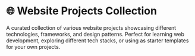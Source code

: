 # 🌐 Website Projects Collection

A curated collection of various website projects showcasing different technologies, frameworks, and design patterns. Perfect for learning web development, exploring different tech stacks, or using as starter templates for your own projects.
